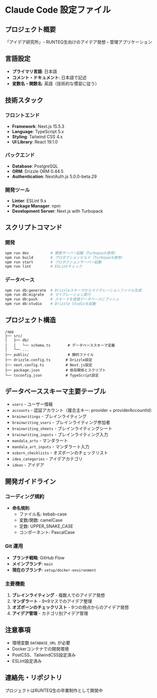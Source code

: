 # Claude Code 設定ファイル

## プロジェクト概要
「アイデア研究所」- RUNTEQ生向けのアイデア発想・管理アプリケーション

## 言語設定
- **プライマリ言語**: 日本語
- **コメント・ドキュメント**: 日本語で記述
- **変数名・関数名**: 英語（技術的な慣習に従う）

## 技術スタック

### フロントエンド
- **Framework**: Next.js 15.5.3
- **Language**: TypeScript 5.x
- **Styling**: Tailwind CSS 4.x
- **UI Library**: React 19.1.0

### バックエンド
- **Database**: PostgreSQL
- **ORM**: Drizzle ORM 0.44.5
- **Authentication**: NextAuth.js 5.0.0-beta.29

### 開発ツール
- **Linter**: ESLint 9.x
- **Package Manager**: npm
- **Development Server**: Next.js with Turbopack

## スクリプトコマンド

### 開発
```bash
npm run dev          # 開発サーバー起動（Turbopack使用）
npm run build        # プロダクションビルド（Turbopack使用）
npm run start        # プロダクションサーバー起動
npm run lint         # ESLintチェック
```

### データベース
```bash
npm run db:generate  # Drizzleスキーマからマイグレーションファイル生成
npm run db:migrate   # マイグレーション実行
npm run db:push      # スキーマを直接データベースにプッシュ
npm run db:studio    # Drizzle Studioを起動
```

## プロジェクト構造
```
/app
├── src/
│   ├── db/
│   │   └── schema.ts        # データベーススキーマ定義
│   └── ...
├── public/                  # 静的ファイル
├── drizzle.config.ts       # Drizzle設定
├── next.config.ts          # Next.js設定
├── package.json            # 依存関係とスクリプト
└── tsconfig.json           # TypeScript設定
```

## データベーススキーマ主要テーブル
- `users` - ユーザー情報
- `accounts` - 認証アカウント（複合主キー: provider + providerAccountId）
- `brainwritings` - ブレインライティング
- `brainwriting_users` - ブレインライティング参加者
- `brainwriting_sheets` - ブレインライティングシート
- `brainwriting_inputs` - ブレインライティング入力
- `mandala_arts` - マンダラート
- `mandala_art_inputs` - マンダラート入力
- `osborn_checklists` - オズボーンのチェックリスト
- `idea_categories` - アイデアカテゴリ
- `ideas` - アイデア

## 開発ガイドライン

### コーディング規約
- **命名規則**:
  - ファイル名: kebab-case
  - 変数/関数: camelCase
  - 定数: UPPER_SNAKE_CASE
  - コンポーネント: PascalCase

### Git 運用
- **ブランチ戦略**: GitHub Flow
- **メインブランチ**: `main`
- **現在のブランチ**: `setup/docker-environment`

### 主要機能
1. **ブレインライティング** - 複数人でのアイデア発想
2. **マンダラート** - 9×9マスでのアイデア整理
3. **オズボーンのチェックリスト** - 9つの視点からのアイデア発想
4. **アイデア管理** - カテゴリ別アイデア管理

## 注意事項
- 環境変数 `DATABASE_URL` が必要
- Dockerコンテナでの開発環境
- PostCSS、TailwindCSS設定済み
- ESLint設定済み

## 連絡先・リポジトリ
プロジェクトはRUNTEQ生の卒業制作として開発中